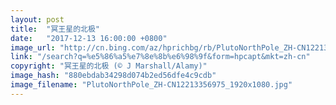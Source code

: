 ```yaml
---
layout: post
title:  "冥王星的北极"
date:   "2017-12-13 16:00:00 +0800"
image_url: "http://cn.bing.com/az/hprichbg/rb/PlutoNorthPole_ZH-CN12213356975_1920x1080.jpg"
link: "/search?q=%e5%86%a5%e7%8e%8b%e6%98%9f&form=hpcapt&mkt=zh-cn"
copyright: "冥王星的北极 (© J Marshall/Alamy)"
image_hash: "880ebdab34298d074b2ed56dfe4c9cdb"
image_filename: "PlutoNorthPole_ZH-CN12213356975_1920x1080.jpg"
---
```


